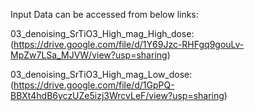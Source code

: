 Input Data can be accessed from below links:

03_denoising_SrTiO3_High_mag_High_dose:  
(https://drive.google.com/file/d/1Y69Jzc-RHFgq9gouLv-MpZw7LSa_MJVW/view?usp=sharing)

03_denoising_SrTiO3_High_mag_Low_dose:  
(https://drive.google.com/file/d/1GpPQ-BBXt4hdB6yczUZe5izj3WrcvLeF/view?usp=sharing)
